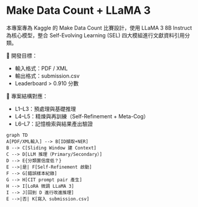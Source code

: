 # Make Data Count + LLaMA 3

本專案專為 Kaggle 的 Make Data Count 比賽設計，使用 LLaMA 3 8B Instruct 為核心模型，整合 Self-Evolving Learning (SEL) 四大模組進行文獻資料引用分類。

📌 開發目標：
- 輸入格式：PDF / XML
- 輸出格式：submission.csv
- Leaderboard > 0.910 分數

📁 專案結構對應：
- L1–L3：預處理與基礎推理
- L4–L5：精煉與再訓練（Self-Refinement + Meta-Cog）
- L6–L7：記憶檢索與結果產出驗證

```mermaid
graph TD
A[PDF/XML輸入] --> B[ID擷取+NER]
B --> C[Sliding Window 建 Context]
C --> D[LLM 推理（Primary/Secondary）]
D --> E{分類置信度低？}
E -->|是| F[Self-Refinement 啟動]
F --> G[錯誤樣本紀錄]
G --> H[CIT prompt pair 產生]
H --> I[LoRA 微調 LLaMA 3]
I --> J[回到 D 進行改進推理]
E -->|否| K[寫入 submission.csv]
```
